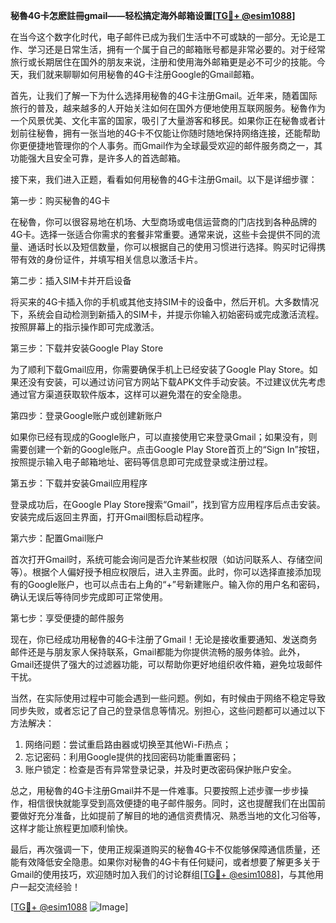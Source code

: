 **秘魯4G卡怎麽註冊gmail——轻松搞定海外邮箱设置[[TG💪+ @esim1088](https://t.me/s/esim1088)]**

在当今这个数字化时代，电子邮件已成为我们生活中不可或缺的一部分。无论是工作、学习还是日常生活，拥有一个属于自己的邮箱账号都是非常必要的。对于经常旅行或长期居住在国外的朋友来说，注册和使用海外邮箱更是必不可少的技能。今天，我们就来聊聊如何用秘魯的4G卡注册Google的Gmail邮箱。

首先，让我们了解一下为什么选择用秘魯的4G卡注册Gmail。近年来，随着国际旅行的普及，越来越多的人开始关注如何在国外方便地使用互联网服务。秘魯作为一个风景优美、文化丰富的国家，吸引了大量游客和移民。如果你正在秘魯或者计划前往秘魯，拥有一张当地的4G卡不仅能让你随时随地保持网络连接，还能帮助你更便捷地管理你的个人事务。而Gmail作为全球最受欢迎的邮件服务商之一，其功能强大且安全可靠，是许多人的首选邮箱。

接下来，我们进入正题，看看如何用秘魯的4G卡注册Gmail。以下是详细步骤：

第一步：购买秘魯的4G卡

在秘魯，你可以很容易地在机场、大型商场或电信运营商的门店找到各种品牌的4G卡。选择一张适合你需求的套餐非常重要。通常来说，这些卡会提供不同的流量、通话时长以及短信数量，你可以根据自己的使用习惯进行选择。购买时记得携带有效的身份证件，并填写相关信息以激活卡片。

第二步：插入SIM卡并开启设备

将买来的4G卡插入你的手机或其他支持SIM卡的设备中，然后开机。大多数情况下，系统会自动检测到新插入的SIM卡，并提示你输入初始密码或完成激活流程。按照屏幕上的指示操作即可完成激活。

第三步：下载并安装Google Play Store

为了顺利下载Gmail应用，你需要确保手机上已经安装了Google Play Store。如果还没有安装，可以通过访问官方网站下载APK文件手动安装。不过建议优先考虑通过官方渠道获取软件版本，这样可以避免潜在的安全隐患。

第四步：登录Google账户或创建新账户

如果你已经有现成的Google账户，可以直接使用它来登录Gmail；如果没有，则需要创建一个新的Google账户。点击Google Play Store首页上的“Sign In”按钮，按照提示输入电子邮箱地址、密码等信息即可完成登录或注册过程。

第五步：下载并安装Gmail应用程序

登录成功后，在Google Play Store搜索“Gmail”，找到官方应用程序后点击安装。安装完成后返回主界面，打开Gmail图标启动程序。

第六步：配置Gmail账户

首次打开Gmail时，系统可能会询问是否允许某些权限（如访问联系人、存储空间等）。根据个人偏好授予相应权限后，进入主界面。此时，你可以选择直接添加现有的Google账户，也可以点击右上角的“+”号新建账户。输入你的用户名和密码，确认无误后等待同步完成即可正常使用。

第七步：享受便捷的邮件服务

现在，你已经成功用秘魯的4G卡注册了Gmail！无论是接收重要通知、发送商务邮件还是与朋友家人保持联系，Gmail都能为你提供流畅的服务体验。此外，Gmail还提供了强大的过滤器功能，可以帮助你更好地组织收件箱，避免垃圾邮件干扰。

当然，在实际使用过程中可能会遇到一些问题。例如，有时候由于网络不稳定导致同步失败，或者忘记了自己的登录信息等情况。别担心，这些问题都可以通过以下方法解决：

1. 网络问题：尝试重启路由器或切换至其他Wi-Fi热点；
2. 忘记密码：利用Google提供的找回密码功能重置密码；
3. 账户锁定：检查是否有异常登录记录，并及时更改密码保护账户安全。

总之，用秘魯的4G卡注册Gmail并不是一件难事。只要按照上述步骤一步步操作，相信很快就能享受到高效便捷的电子邮件服务。同时，这也提醒我们在出国前要做好充分准备，比如提前了解目的地的通信资费情况、熟悉当地的文化习俗等，这样才能让旅程更加顺利愉快。

最后，再次强调一下，使用正规渠道购买的秘魯4G卡不仅能够保障通信质量，还能有效降低安全隐患。如果你对秘魯的4G卡有任何疑问，或者想要了解更多关于Gmail的使用技巧，欢迎随时加入我们的讨论群组[[TG💪+ @esim1088](https://t.me/s/esim1088)]，与其他用户一起交流经验！

[[TG💪+ @esim1088](https://t.me/s/esim1088) ![Image](https://i.postimg.cc/4NQfJmqS/Snipaste-2025-05-13-00-14-12.png)]